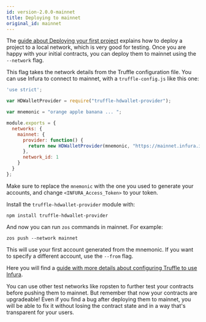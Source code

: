 ```yaml
---
id: version-2.0.0-mainnet
title: Deploying to mainnet
original_id: mainnet
---
```


The [guide about Deploying your first project](deploying.md) explains how to
deploy a project to a local network, which is very good for testing.
Once you are happy with your initial contracts, you can deploy them to mainnet
using the `--network` flag.

This flag takes the network details from the Truffle configuration file. You
can use Infura to connect to mainnet, with a `truffle-config.js` like this one:

```js
'use strict';

var HDWalletProvider = require("truffle-hdwallet-provider");

var mnemonic = "orange apple banana ... ";

module.exports = {
  networks: {
    mainnet: {
      provider: function() {
        return new HDWalletProvider(mnemonic, "https://mainnet.infura.io/<INFURA_Access_Token>")
      },
      network_id: 1
    }
  }
};
```

Make sure to replace the `mnemonic` with the one you used to generate your
accounts, and change `<INFURA_Access_Token>` to your token.

Install the `truffle-hdwallet-provider` module with:

```console
npm install truffle-hdwallet-provider
```

And now you can run `zos` commands in mainnet. For example:

```console
zos push --network mainnet
```

This will use your first account generated from the mnemonic. If you want to
specify a different account, use the `--from` flag.

Here you will find a
[guide with more details about configuring Truffle to use Infura](http://truffleframework.com/tutorials/using-infura-custom-provider).

You can use other test networks like ropsten to further test your contracts
before pushing them to mainnet. But remember that now your contracts are
upgradeable! Even if you find a bug after deploying them to mainnet, you will
be able to fix it without losing the contract state and in a way that's
transparent for your users.
